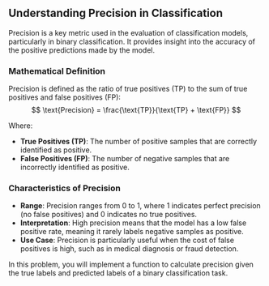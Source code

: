 
## Understanding Precision in Classification

Precision is a key metric used in the evaluation of classification models, particularly in binary classification. It provides insight into the accuracy of the positive predictions made by the model.

### Mathematical Definition
Precision is defined as the ratio of true positives (TP) to the sum of true positives and false positives (FP):
$$
\text{Precision} = \frac{\text{TP}}{\text{TP} + \text{FP}}
$$

Where:
- **True Positives (TP)**: The number of positive samples that are correctly identified as positive.
- **False Positives (FP)**: The number of negative samples that are incorrectly identified as positive.

### Characteristics of Precision
- **Range**: Precision ranges from 0 to 1, where 1 indicates perfect precision (no false positives) and 0 indicates no true positives.
- **Interpretation**: High precision means that the model has a low false positive rate, meaning it rarely labels negative samples as positive.
- **Use Case**: Precision is particularly useful when the cost of false positives is high, such as in medical diagnosis or fraud detection.

In this problem, you will implement a function to calculate precision given the true labels and predicted labels of a binary classification task.
